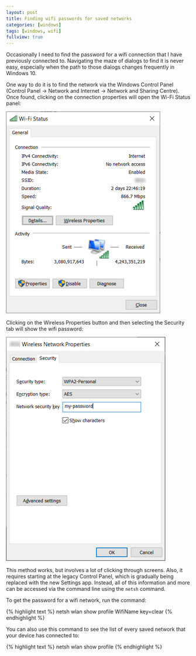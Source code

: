 ```yaml
---
layout: post
title: Finding wifi passwords for saved networks
categories: [windows]
tags: [windows, wifi]
fullview: true
---
```


Occasionally I need to find the password for a wifi connection that I have previously connected to. Navigating the maze of dialogs to find it is never easy, especially when the path to those dialogs changes frequently in Windows 10.

One way to do it is to find the network via the Windows Control Panel (Control Panel -> Network and Internet -> Network and Sharing Centre). Once found, clicking on the connection properties will open the Wi-Fi Status panel:

[![Status of a wifi connection][1]][1]

Clicking on the Wireless Properties button and then selecting the Security tab will show the wifi password:

[![Security properties of a wifi connection][2]][2]

This method works, but involves a lot of clicking through screens. Also, it requires starting at the legacy Control Panel, which is gradually being replaced with the new Settings app. Instead, all of this information and more can be accessed via the command line using the `netsh` command.

To get the password for a wifi network, run the command:

{% highlight text %}
netsh wlan show profile WifiName key=clear
{% endhighlight %}

You can also use this command to see the list of every saved network that your device has connected to:

{% highlight text %}
netsh wlan show profile
{% endhighlight %}


  [1]: /assets/media/images/2021/09/wifi-status.png
  [2]: /assets/media/images/2021/09/wifi-properties.png
